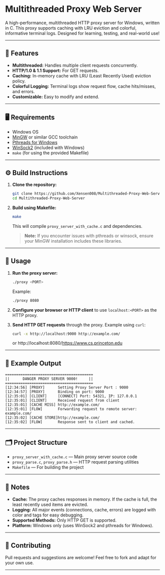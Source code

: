 # Multithreaded Proxy Web Server

A high-performance, multithreaded HTTP proxy server for Windows, written in C. This proxy supports caching with LRU eviction and colorful, informative terminal logs. Designed for learning, testing, and real-world use!

---

## 🚀 Features
- **Multithreaded:** Handles multiple client requests concurrently.
- **HTTP/1.0 & 1.1 Support:** For GET requests.
- **Caching:** In-memory cache with LRU (Least Recently Used) eviction policy.
- **Colorful Logging:** Terminal logs show request flow, cache hits/misses, and errors.
- **Customizable:** Easy to modify and extend.

---

## 🖥️ Requirements
- Windows OS
- [MinGW](http://www.mingw.org/) or similar GCC toolchain
- [Pthreads for Windows](https://sourceware.org/pthreads-win32/)
- [WinSock2](https://learn.microsoft.com/en-us/windows/win32/winsock/windows-sockets-start-page) (included with Windows)
- `make` (for using the provided Makefile)

---

## ⚙️ Build Instructions

1. **Clone the repository:**
   ```sh
   git clone https://github.com/Xensen008/Multithreaded-Proxy-Web-Server
   cd Multithreaded-Proxy-Web-Server
   ```

2. **Build using Makefile:**
   ```sh
   make
   ```
   This will compile `proxy_server_with_cache.c` and dependencies.

   > **Note:** If you encounter issues with pthreads or winsock, ensure your MinGW installation includes these libraries.

---

## 🏃 Usage

1. **Run the proxy server:**
   ```sh
   ./proxy <PORT>
   ```
   Example:
   ```sh
   ./proxy 8080
   ```

2. **Configure your browser or HTTP client** to use `localhost:<PORT>` as the HTTP proxy.

3. **Send HTTP GET requests** through the proxy. Example using `curl`:
   ```sh
   curl -x http://localhost:9000 http://example.com/
   ```
    or 
    http://localhost:8080/https://www.cs.princeton.edu
---

## 📝 Example Output
```
========================================
||      DANGER PROXY SERVER 9000!     ||
========================================
[12:34:56] [PROXY]      Setting Proxy Server Port : 9000
[12:34:57] [PROXY]      Binding on port: 9000
[12:35:01] [CLIENT]     [CONNECT] Port: 54321, IP: 127.0.0.1
[12:35:01] [CLIENT]     Received request from client
[12:35:01] [CACHE MISS] http://example.com/
[12:35:01] [FLOW]       Forwarding request to remote server: example.com/
[12:35:02] [CACHE STORE]http://example.com/
[12:35:02] [FLOW]       Response sent to client and cached.
```

---

## 🗂️ Project Structure
- `proxy_server_with_cache.c` — Main proxy server source code
- `proxy_parse.c`, `proxy_parse.h` — HTTP request parsing utilities
- `Makefile` — For building the project

---

## 🧠 Notes
- **Cache:** The proxy caches responses in memory. If the cache is full, the least recently used items are evicted.
- **Logging:** All major events (connections, cache, errors) are logged with color and tags for easy debugging.
- **Supported Methods:** Only HTTP GET is supported.
- **Platform:** Windows only (uses WinSock2 and pthreads for Windows).

---

## 🤝 Contributing
Pull requests and suggestions are welcome! Feel free to fork and adapt for your own use.

---

